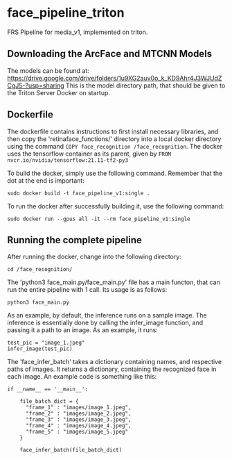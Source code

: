 # face_pipeline_triton
FRS Pipeline for media_v1, implemented on triton.

## Downloading the ArcFace and MTCNN Models
The models can be found at: https://drive.google.com/drive/folders/1u9XG2auv0o_k_KD9Ahr4J3WJUdZCgJ5-?usp=sharing
This is the model directory path, that should be given to the Triton Server Docker on startup.

## Dockerfile
The dockerfile contains instructions to first install necessary libraries, and then copy the 'retinaface_functions/' directory into a local docker directory using the command `COPY face_recognition /face_recognition`. The docker uses the tensorflow container as its parent, given by `FROM nvcr.io/nvidia/tensorflow:21.11-tf2-py3`

To build the docker, simply use the following command. Remember that the dot at the end is important:
```
sudo docker build -t face_pipeline_v1:single .
```
To run the docker after successfully building it, use the following command:
```
sudo docker run --gpus all -it --rm face_pipeline_v1:single
```

## Running the complete pipeline
After running the docker, change into the following directory:
```
cd /face_recognition/
````

The 'python3 face_main.py/face_main.py' file has a main functon, that can run the entire pipeline with 1 call. Its usage is as follows:
```
python3 face_main.py
```

As an example, by default, the inference runs on a sample image. The inference is essentially done by calling the infer_image function, and passing it a path to an image. As an example, it runs:
```
test_pic = "image_1.jpeg"
infer_image(test_pic)
```
The 'face_infer_batch' takes a dictionary containing names, and respective paths of images. It returns a dictionary, containing the recognized face in each image. An example code is something like this:
```
if __name__ == '__main__':
    
    file_batch_dict = {
      "frame_1" : "images/image_1.jpeg",
      "frame_2" : "images/image_2.jpeg",
      "frame_3" : "images/image_3.jpeg",
      "frame_4" : "images/image_4.jpeg",
      "frame_5" : "images/image_5.jpeg"
    }
    
    face_infer_batch(file_batch_dict)
```

